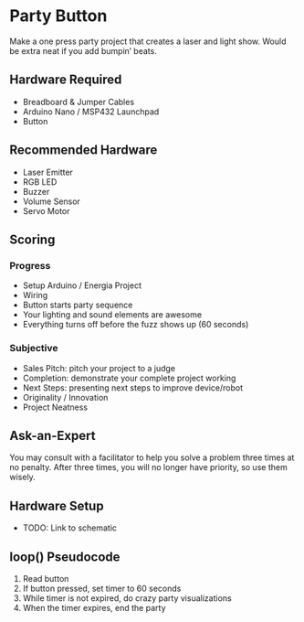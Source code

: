 # Party Button
Make a one press party project  that creates a laser and light show. Would be extra neat if you add bumpin’ beats.

## Hardware Required
- Breadboard & Jumper Cables
- Arduino Nano / MSP432 Launchpad
- Button

## Recommended Hardware
- Laser Emitter
- RGB LED
- Buzzer
- Volume Sensor
- Servo Motor

## Scoring

### Progress
- Setup Arduino / Energia Project
- Wiring
- Button starts party sequence
- Your lighting and sound elements are awesome
- Everything turns off before the fuzz shows up (60 seconds)

### Subjective
- Sales Pitch: pitch your project to a judge
- Completion: demonstrate your complete project working
- Next Steps: presenting next steps to improve device/robot
- Originality / Innovation
- Project Neatness

## Ask-an-Expert
You may consult with a facilitator to help you solve a problem three times at no penalty. After three times, you will no longer have priority, so use them wisely.

## Hardware Setup
- TODO: Link to schematic

## loop() Pseudocode
1. Read button
2. If button pressed, set timer to 60 seconds
3. While timer is not expired, do crazy party visualizations
4. When the timer expires, end the party
